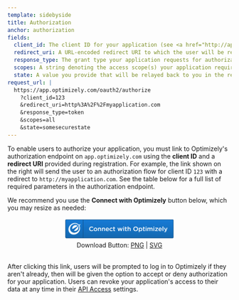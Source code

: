 ```yaml
---
template: sidebyside
title: Authorization
anchor: authorization
fields:
  client_id: The client ID for your application (see <a href="http://app.optimizely.com/accountsettings/apps/developers" target="_blank">app settings</a>).
  redirect_uri: A URL-encoded redirect URI to which the user will be redirected after successful (or failed) authorization. Must match one of the URIs provided during registration. If you are using an authorization code grant, URLs that start with `http://` will be rejected. You can always add more redirect URIs to your application on the <a target="_blank" href="https://www.optimizely.com/accountsettings/developer">registration page</a>.
  response_type: The grant type your application requests for authorization. As of August 2015, the supported types are `token` (for implicit grant) and `code` (for authorization code grant).
  scopes: A string denoting the access scope(s) your application requires after authorization. As of March 2015, the only supported value is `all`, meaning the generated token will have permissions that match the <a target="_blank" href="https://help.optimizely.com/hc/en-us/articles/200040775">user role</a> of the authorizing user.
  state: A value you provide that will be relayed back to you in the response, to protect against CSRF attacks. For more information, see the <a target="_blank" href="https://tools.ietf.org/html/rfc6749#section-10.12">CSRF section</a> of the OAuth 2.0 spec.
request_url: |
  https://app.optimizely.com/oauth2/authorize
    ?client_id=123
    &redirect_uri=http%3A%2F%2Fmyapplication.com
    &response_type=token
    &scopes=all
    &state=somesecurestate
---
```


To enable users to authorize your application, you must link to Optimizely's authorization endpoint on `app.optimizely.com` using the <b>client ID</b> and a <b>redirect URI</b> provided during registration. For example, the link shown on the right will send the user to an authorization flow for client ID `123` with a redirect to `http://myapplication.com`. See the table below for a full list of required parameters in the authorization endpoint.

We recommend you use the <b>Connect with Optimizely</b> button below, which you may resize as needed:

<div align="center">
<img src="/assets/img/connect.png" width=250px><br>
Download Button: <a href="/assets/img/connect.png" download="ConnectWithOptimizelyButton.png">PNG</a> | <a href="/assets/img/connect.svg" download="ConnectWithOptimizelyButton.svg">SVG</a>
</div><br>

After clicking this link, users will be prompted to log in to Optimizely if they aren't already, then will be given the option to accept or deny authorization for your application. Users can revoke your application's access to their data at any time in their <a target="_blank" href="https://app.optimizely.com/accountsettings/apps/access">API Access</a> settings.
